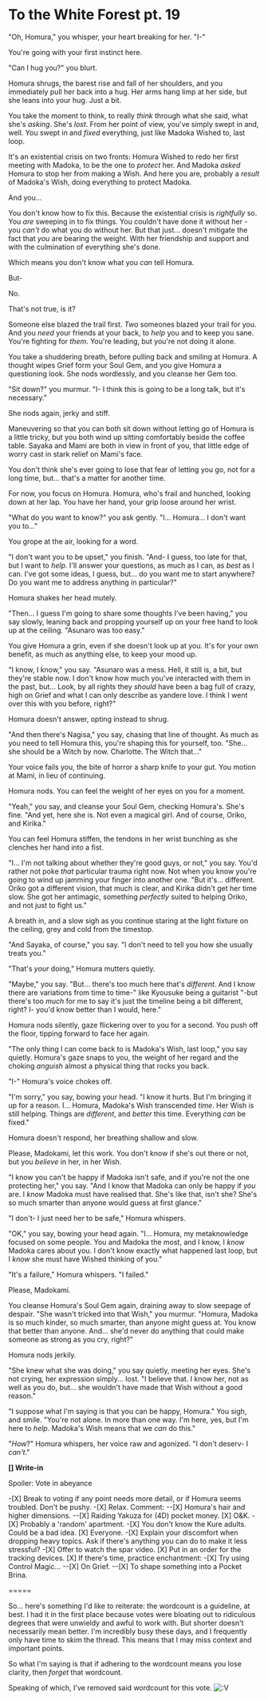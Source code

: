# To the White Forest pt. 19

"Oh, Homura," you whisper, your heart breaking for her. "I-"

You're going with your first instinct here.

"Can I hug you?" you blurt.

Homura shrugs, the barest rise and fall of her shoulders, and you immediately pull her back into a hug. Her arms hang limp at her side, but she leans into your hug. Just a bit.

You take the moment to think, to really *think* through what she said, what she's *asking*. She's *lost*. From her point of view, you've simply swept in and, well. You swept in and *fixed* everything, just like Madoka Wished to, last loop.

It's an existential crisis on two fronts: Homura Wished to redo her first meeting with Madoka, to be the one to *protect* her. And Madoka *asked* Homura to stop her from making a Wish. And here you are, probably a *result* of Madoka's Wish, doing everything to protect Madoka.

And you...

You don't know how to fix this. Because the existential crisis is *rightfully* so. You *are* sweeping in to fix things. You couldn't have done it without her - you *can't* do what you do without her. But that just... doesn't mitigate the fact that *you* are bearing the weight. With her friendship and support and with the culmination of everything she's done.

Which means you don't know what you *can* tell Homura.

But-

No.

That's not true, is it?

Someone else blazed the trail first. *Two* someones blazed your trail for you. And you *need* your friends at your back, to *help* you and to keep you sane. You're fighting for *them*. You're leading, but you're not doing it alone.

You take a shuddering breath, before pulling back and smiling at Homura. A thought wipes Grief form your Soul Gem, and you give Homura a questioning look. She nods wordlessly, and you cleanse her Gem too.

"Sit down?" you murmur. "I- I think this is going to be a long talk, but it's necessary."

She nods again, jerky and stiff.

Maneuvering so that you can both sit down without letting go of Homura is a little tricky, but you both wind up sitting comfortably beside the coffee table. Sayaka and Mami are both in view in front of you, that little edge of worry cast in stark relief on Mami's face.

You don't think she's ever going to lose that fear of letting you go, not for a long time, but... that's a matter for another time.

For now, you focus on Homura. Homura, who's frail and hunched, looking down at her lap. You have her hand, your grip loose around her wrist.

"What do you want to know?" you ask gently. "I... Homura... I don't want you to..."

You grope at the air, looking for a word.

"I don't want you to be upset," you finish. "And- I guess, too late for that, but I want to *help*. I'll answer your questions, as much as I can, as *best* as I can. I've got some ideas, I guess, but... do you want me to start anywhere? Do you want me to address anything in particular?"

Homura shakes her head mutely.

"Then... I guess I'm going to share some thoughts I've been having," you say slowly, leaning back and propping yourself up on your free hand to look up at the ceiling. "Asunaro was too easy."

You give Homura a grin, even if she doesn't look up at you. It's for your own benefit, as much as anything else, to keep your mood up.

"I know, I know," you say. "Asunaro was a mess. Hell, it still is, a bit, but they're stable now. I don't know how much you've interacted with them in the past, but... Look, by all rights they *should* have been a bag full of crazy, high on Grief and what I can only describe as yandere love. I think I went over this with you before, right?"

Homura doesn't answer, opting instead to shrug.

"And then there's Nagisa," you say, chasing that line of thought. As much as you need to tell Homura this, you're shaping this for yourself, too. "She... she should be a Witch by now. Charlotte. The Witch that..."

Your voice fails you, the bite of horror a sharp knife to your gut. You motion at Mami, in lieu of continuing.

Homura nods. You can feel the weight of her eyes on you for a moment.

"Yeah," you say, and cleanse your Soul Gem, checking Homura's. She's fine. "And yet, here she is. Not even a magical girl. And of course, Oriko, and Kirika."

You can feel Homura stiffen, the tendons in her wrist bunching as she clenches her hand into a fist.

"I... I'm not talking about whether they're good guys, or not," you say. You'd rather not poke *that* particular trauma right now. Not when you know you're going to wind up jamming your finger into another one. "But it's... different. Oriko got a different vision, that much is clear, and Kirika didn't get her time slow. She got her antimagic, something *perfectly* suited to helping Oriko, and not just to fight us."

A breath in, and a slow sigh as you continue staring at the light fixture on the ceiling, grey and cold from the timestop.

"And Sayaka, of course," you say. "I don't need to tell you how she usually treats you."

"That's *your* doing," Homura mutters quietly.

"Maybe," you say. "But... there's too much here that's *different*. And I know there are variations from time to time-" like Kyousuke being a guitarist "-but there's too *much* for me to say it's just the timeline being a bit different, right? I- you'd know better than I would, here."

Homura nods silently, gaze flickering over to you for a second. You push off the floor, tipping forward to face her again.

"The only thing I can come back to is Madoka's Wish, last loop," you say quietly. Homura's gaze snaps to you, the weight of her regard and the choking *anguish* almost a physical thing that rocks you back.

"I-" Homura's voice chokes off.

"I'm sorry," you say, bowing your head. "I know it hurts. But I'm bringing it up for a reason. I... Homura, Madoka's Wish transcended *time*. Her Wish is still helping. Things are *different*, and *better* this time. Everything *can* be fixed."

Homura doesn't respond, her breathing shallow and slow.

Please, Madokami, let this work. You don't know if she's out there or not, but you *believe* in her, in her Wish.

"I know you can't be happy if Madoka isn't safe, and if you're not the one protecting her," you say. "And I know that Madoka can only be happy if *you* are. I *know* Madoka must have realised that. She's like that, isn't she? She's so much smarter than anyone would guess at first glance."

"I don't- I just need her to be safe," Homura whispers.

"OK," you say, bowing your head again. "I... Homura, my metaknowledge focused on some people. You and Madoka the most, and I know, I *know* Madoka cares about you. I don't know exactly what happened last loop, but I *know* she must have Wished thinking of you."

"It's a failure," Homura whispers. "I failed."

Please, Madokami.

You cleanse Homura's Soul Gem again, draining away to slow seepage of despair. "She wasn't tricked into that Wish," you murmur. "Homura, Madoka is so much kinder, so much smarter, than anyone might guess at. You know that better than anyone. And... she'd never do anything that could make someone as strong as you cry, right?"

Homura nods jerkily.

"She knew what she was doing," you say quietly, meeting her eyes. She's not crying, her expression simply... lost. "I believe that. I know her, not as well as you do, but... she wouldn't have made that Wish without a good reason."

"I suppose what I'm saying is that you can be happy, Homura." You sigh, and smile. "You're not alone. In more than one way. I'm here, yes, but I'm here to *help*. Madoka's Wish means that we *can* do this."

"*How*?" Homura whispers, her voice raw and agonized. "I don't deserv- I *can't*."

**\[] Write-in**

Spoiler: Vote in abeyance

\-\[X] Break to voting if any point needs more detail, or if Homura seems troubled. Don't be pushy.
\-\[X] Relax. Comment:
\--\[X] Homura's hair and higher dimensions.
\--\[X] Raiding Yakuza for (4D) pocket money.
\[X] O\&K.
\-\[X] Probably a 'random' apartment.
\-\[X] You don't know the Kure adults. Could be a bad idea.
\[X] Everyone.
\-\[X] Explain your discomfort when dropping heavy topics. Ask if there's anything you can do to make it less stressful?
\-\[X] Offer to watch the spar video.
\[X] Put in an order for the tracking devices.
\[X] If there's time, practice enchantment:
\-\[X] Try using Control Magic...
\--\[X] On Grief.
\--\[X] To shape something into a Pocket Brina.

\=====​

So... here's something I'd like to reiterate: the wordcount is a guideline, at best. I had it in the first place because votes were bloating out to ridiculous degrees that were unwieldy and awful to work with. But shorter doesn't necessarily mean better. I'm incredibly busy these days, and I frequently only have time to skim the thread. This means that I may miss context and important points.

So what I'm saying is that if adhering to the wordcount means you lose clarity, then *forget* that wordcount.

Speaking of which, I've removed said wordcount for this vote. ![:V](/styles/sv_smiles/xenforo/emot-v.gif ":V    :V")
